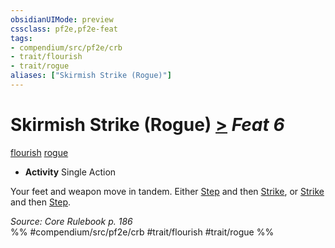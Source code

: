 ```yaml
---
obsidianUIMode: preview
cssclass: pf2e,pf2e-feat
tags:
- compendium/src/pf2e/crb
- trait/flourish
- trait/rogue
aliases: ["Skirmish Strike (Rogue)"]
---
```

# Skirmish Strike (Rogue)  [>](../../rules/core-rulebook/chapter-9-playing-the-game.md#Actions "Single Action") *Feat 6*  
[flourish](../../rules/traits/flourish.md)  [rogue](../../rules/traits/rogue.md)  

- **Activity** Single Action

Your feet and weapon move in tandem. Either [Step](../../rules/actions/step.md) and then [Strike](../../rules/actions/strike.md), or [Strike](../../rules/actions/strike.md) and then [Step](../../rules/actions/step.md).

*Source: Core Rulebook p. 186*  
%% #compendium/src/pf2e/crb #trait/flourish #trait/rogue %%